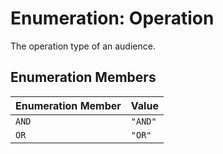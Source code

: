 # Enumeration: Operation

The operation type of an audience.

## Enumeration Members

| Enumeration Member | Value |
| :------ | :------ |
| `AND` | `"AND"` |
| `OR` | `"OR"` |
